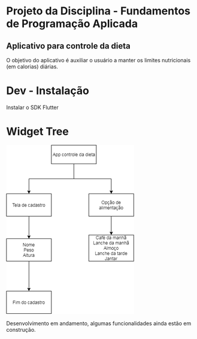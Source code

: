 # Projeto da Disciplina - Fundamentos de Programação Aplicada
## Aplicativo para controle da dieta
O objetivo do aplicativo é auxiliar o usuário a manter os limites nutricionais (em calorias) diárias.

# Dev - Instalação
Instalar o SDK Flutter 

# Widget Tree

![App controle da dieta](https://github.com/palima1/Fundamentos/blob/main/arvore.png)

Desenvolvimento em andamento, algumas funcionalidades ainda estão em construção.
